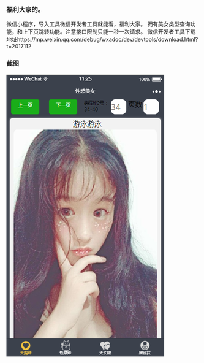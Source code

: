 ### 福利大家的。
微信小程序，导入工具微信开发者工具就能看，福利大家。
拥有美女类型查询功能，和上下页跳转功能。注意接口限制只能一秒一次请求。
微信开发者工具下载地址https://mp.weixin.qq.com/debug/wxadoc/dev/devtools/download.html?t=2017112
### 截图


![主页](/img/截图.png)